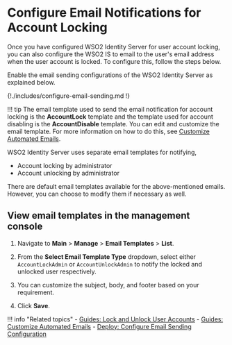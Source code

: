 # Configure Email Notifications for Account Locking

Once you have configured WSO2 Identity Server for user account locking,
you can also configure the WSO2 IS to email to the user's email address
when the user account is locked. To configure this, follow the steps
below.

Enable the email sending configurations of the WSO2 Identity Server as explained below.

{!./includes/configure-email-sending.md !}

!!! tip
    The email template used to send the email notification for
    account locking is the **AccountLock** template and the template
    used for account disabling is the **AccountDisable** template. You
    can edit and customize the email template. For more information on
    how to do this, see [Customize Automated
    Emails]({{base_path}}/guides/tenants/customize-automated-mails).

WSO2 Identity Server uses separate email templates for notifying, 

- Account locking by administrator
- Account unlocking by administrator 

There are default email templates available for the above-mentioned emails. However, you can choose to modify them if necessary as well. 

## View email templates in the management console

1.  Navigate to **Main** > **Manage** > **Email Templates** > **List**. 

2.  From the **Select Email Template Type** dropdown, select either  `AccountLockAdmin` or `AccountUnlockAdmin` to notify the locked and unlocked user respectively.

3.  You can customize the subject, body, and footer based on your requirement. 

4.  Click **Save**. 

!!! info "Related topics"
    -   [Guides: Lock and Unlock User Accounts]({{base_path}}/guides/identity-lifecycles/lock-account)
    -   [Guides: Customize Automated Emails]({{base_path}}/guides/tenants/customize-automated-mails)
    -   [Deploy: Configure Email Sending Configuration]({{base_path}}/deploy/configure-email-sending)
    